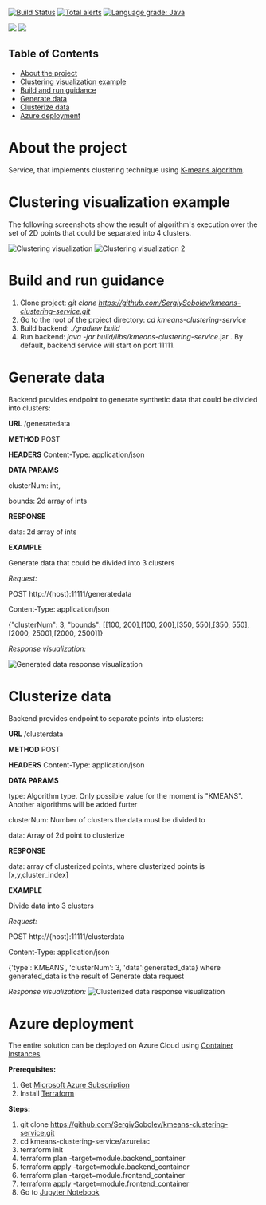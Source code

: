 [![Build Status](https://travis-ci.org/SergiySobolev/kmeans-clustering-service.svg?branch=master)](https://travis-ci.org/SergiySobolev/kmeans-clustering-service)
[![Total alerts](https://img.shields.io/lgtm/alerts/g/SergiySobolev/kmeans-clustering-service.svg?logo=lgtm&logoWidth=18)](https://lgtm.com/projects/g/SergiySobolev/kmeans-clustering-service/alerts/)
[![Language grade: Java](https://img.shields.io/lgtm/grade/java/g/SergiySobolev/kmeans-clustering-service.svg?logo=lgtm&logoWidth=18)](https://lgtm.com/projects/g/SergiySobolev/kmeans-clustering-service/context:java)

<!-- Badges -->
<img src="https://img.shields.io/badge/java-%23ED8B00.svg?&style=for-the-badge&logo=java&logoColor=white"/>
<img src="https://img.shields.io/badge/azure%20-%230072C6.svg?&style=for-the-badge&logo=azure-devops&logoColor=white"/>
<br>

<!-- TABLE OF CONTENTS -->
## Table of Contents

* [About the project](#about-the-project)
* [Clustering visualization example](#clustering-visualization-example)
* [Build and run guidance](#build-and-run-guidance)
* [Generate data](#generate-data)
* [Clusterize data](#clusterize-data)
* [Azure deployment](#azure-deployment)

<!-- ABOUT THE PROJECT -->
# About the project
Service, that implements clustering technique using [K-means algorithm](https://towardsdatascience.com/k-means-clustering-algorithm-applications-evaluation-methods-and-drawbacks-aa03e644b48a). 

# Clustering visualization example

The following screenshots show the result of algorithm's execution over the set of 2D points that could be separated into 4 clusters.

![Clustering visualization](https://github.com/SergiySobolev/kmeans-clustering-service/blob/master/visualization/screenshots/visualization_example.png)
![Clustering visualization 2](https://github.com/SergiySobolev/kmeans-clustering-service/blob/master/visualization/screenshots/visualization_example_1.png)


# Build and run guidance
1. Clone project:  *git clone https://github.com/SergiySobolev/kmeans-clustering-service.git*
2. Go to the root of the project directory: *cd kmeans-clustering-service*
3. Build backend: *./gradlew build*
4. Run backend: *java -jar build/libs/kmeans-clustering-service*.jar . By default, backend service will start on port 11111.

# Generate data
Backend provides endpoint to generate synthetic data that could be divided into clusters:

**URL**
/generatedata

**METHOD**
POST

**HEADERS**
Content-Type: application/json

**DATA PARAMS**

 clusterNum: int,
  
 bounds: 2d array of ints 
 
**RESPONSE**

data: 2d array of ints

**EXAMPLE**

Generate data that could be divided into 3 clusters

_Request:_

POST http://{host}:11111/generatedata

Content-Type: application/json

{"clusterNum": 3, "bounds": [[100, 200],[100, 200],[350, 550],[350, 550],[2000, 2500],[2000, 2500]]}

_Response visualization:_

![Generated data response visualization](https://github.com/SergiySobolev/kmeans-clustering-service/blob/master/visualization/screenshots/generatedata.png)

# Clusterize data
Backend provides endpoint to separate points into clusters:

**URL**
/clusterdata

**METHOD**
POST

**HEADERS**
Content-Type: application/json

**DATA PARAMS**

 type: Algorithm type. Only possible value for the moment is "KMEANS". Another algorithms will be added furter
  
 clusterNum: Number of clusters the data must be divided to
 
 data: Array of 2d point to clusterize 
 
**RESPONSE**

data: array of clusterized points, where clusterized points is [x,y,cluster_index] 

**EXAMPLE**

Divide data into 3 clusters

_Request:_

POST http://{host}:11111/clusterdata

Content-Type: application/json

{'type':'KMEANS', 'clusterNum': 3, 'data':generated_data}
where generated_data is the result of Generate data request

_Response visualization:_
![Clusterized data response visualization](https://github.com/SergiySobolev/kmeans-clustering-service/blob/master/visualization/screenshots/clusteredata.png)

# Azure deployment
The entire solution can be deployed on Azure Cloud using [Container Instances](https://azure.microsoft.com/en-us/services/container-instances/)

**Prerequisites:**
1. Get [Microsoft Azure Subscription](https://azure.microsoft.com/en-us/free/)
2. Install [Terraform](https://www.terraform.io/docs/enterprise/install/index.html)

**Steps:**
1. git clone https://github.com/SergiySobolev/kmeans-clustering-service.git
2. cd kmeans-clustering-service/azureiac
3. terraform init
4. terraform plan -target=module.backend_container
5. terraform apply -target=module.backend_container
6. terraform plan -target=module.frontend_container
7. terraform apply -target=module.frontend_container
8. Go to [Jupyter Notebook](http://kmeans-frontend.westeurope.azurecontainer.io:8888/notebooks/clustering.ipynb)